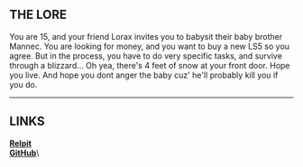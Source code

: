 THE LORE
--------
You are 15, and your friend Lorax invites you to babysit their baby brother Mannec. You are looking for money, and you want to buy a new LS5 so you agree. But in the process, you have to do very specific tasks, and survive through a blizzard... Oh yea, there's 4 feet of snow at your front door. Hope you live. And hope you dont anger the baby cuz' he'll probably kill you if you do.
_________________________________________________________________________________________________________________________________________________
LINKS
-----
[**Relpit**](https://replit.com/@Adelto/The-Baby-In-Blue)\
[**GitHub**]()\
